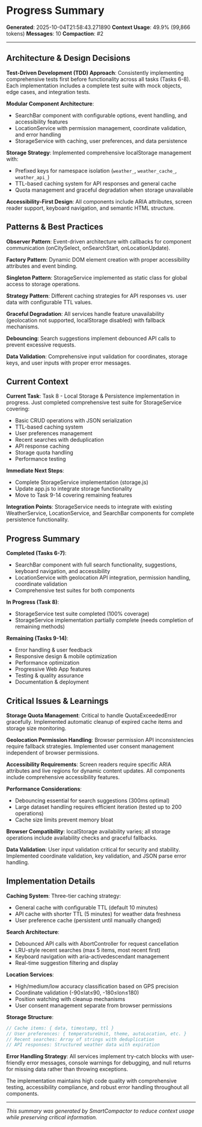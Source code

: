 # Progress Summary
**Generated**: 2025-10-04T21:58:43.271890
**Context Usage**: 49.9% (99,866 tokens)
**Messages**: 10
**Compaction**: #2

---

## Architecture & Design Decisions

**Test-Driven Development (TDD) Approach**: Consistently implementing comprehensive tests first before functionality across all tasks (Tasks 6-8). Each implementation includes a complete test suite with mock objects, edge cases, and integration tests.

**Modular Component Architecture**: 
- SearchBar component with configurable options, event handling, and accessibility features
- LocationService with permission management, coordinate validation, and error handling
- StorageService with caching, user preferences, and data persistence

**Storage Strategy**: Implemented comprehensive localStorage management with:
- Prefixed keys for namespace isolation (`weather_`, `weather_cache_`, `weather_api_`)
- TTL-based caching system for API responses and general cache
- Quota management and graceful degradation when storage unavailable

**Accessibility-First Design**: All components include ARIA attributes, screen reader support, keyboard navigation, and semantic HTML structure.

## Patterns & Best Practices

**Observer Pattern**: Event-driven architecture with callbacks for component communication (onCitySelect, onSearchStart, onLocationUpdate).

**Factory Pattern**: Dynamic DOM element creation with proper accessibility attributes and event binding.

**Singleton Pattern**: StorageService implemented as static class for global access to storage operations.

**Strategy Pattern**: Different caching strategies for API responses vs. user data with configurable TTL values.

**Graceful Degradation**: All services handle feature unavailability (geolocation not supported, localStorage disabled) with fallback mechanisms.

**Debouncing**: Search suggestions implement debounced API calls to prevent excessive requests.

**Data Validation**: Comprehensive input validation for coordinates, storage keys, and user inputs with proper error messages.

## Current Context

**Current Task**: Task 8 - Local Storage & Persistence implementation in progress. Just completed comprehensive test suite for StorageService covering:
- Basic CRUD operations with JSON serialization
- TTL-based caching system
- User preferences management
- Recent searches with deduplication
- API response caching
- Storage quota handling
- Performance testing

**Immediate Next Steps**: 
- Complete StorageService implementation (storage.js)
- Update app.js to integrate storage functionality
- Move to Task 9-14 covering remaining features

**Integration Points**: StorageService needs to integrate with existing WeatherService, LocationService, and SearchBar components for complete persistence functionality.

## Progress Summary

**Completed (Tasks 6-7)**:
- SearchBar component with full search functionality, suggestions, keyboard navigation, and accessibility
- LocationService with geolocation API integration, permission handling, coordinate validation
- Comprehensive test suites for both components

**In Progress (Task 8)**:
- StorageService test suite completed (100% coverage)
- StorageService implementation partially complete (needs completion of remaining methods)

**Remaining (Tasks 9-14)**:
- Error handling & user feedback
- Responsive design & mobile optimization
- Performance optimization
- Progressive Web App features
- Testing & quality assurance
- Documentation & deployment

## Critical Issues & Learnings

**Storage Quota Management**: Critical to handle QuotaExceededError gracefully. Implemented automatic cleanup of expired cache items and storage size monitoring.

**Geolocation Permission Handling**: Browser permission API inconsistencies require fallback strategies. Implemented user consent management independent of browser permissions.

**Accessibility Requirements**: Screen readers require specific ARIA attributes and live regions for dynamic content updates. All components include comprehensive accessibility features.

**Performance Considerations**: 
- Debouncing essential for search suggestions (300ms optimal)
- Large dataset handling requires efficient iteration (tested up to 200 operations)
- Cache size limits prevent memory bloat

**Browser Compatibility**: localStorage availability varies; all storage operations include availability checks and graceful fallbacks.

**Data Validation**: User input validation critical for security and stability. Implemented coordinate validation, key validation, and JSON parse error handling.

## Implementation Details

**Caching System**: Three-tier caching strategy:
- General cache with configurable TTL (default 10 minutes)
- API cache with shorter TTL (5 minutes) for weather data freshness
- User preference cache (persistent until manually changed)

**Search Architecture**: 
- Debounced API calls with AbortController for request cancellation
- LRU-style recent searches (max 5 items, most recent first)
- Keyboard navigation with aria-activedescendant management
- Real-time suggestion filtering and display

**Location Services**:
- High/medium/low accuracy classification based on GPS precision
- Coordinate validation (-90≤lat≤90, -180≤lon≤180)
- Position watching with cleanup mechanisms
- User consent management separate from browser permissions

**Storage Structure**:
```javascript
// Cache items: { data, timestamp, ttl }
// User preferences: { temperatureUnit, theme, autoLocation, etc. }
// Recent searches: Array of strings with deduplication
// API responses: Structured weather data with expiration
```

**Error Handling Strategy**: All services implement try-catch blocks with user-friendly error messages, console warnings for debugging, and null returns for missing data rather than throwing exceptions.

The implementation maintains high code quality with comprehensive testing, accessibility compliance, and robust error handling throughout all components.

---

*This summary was generated by SmartCompactor to reduce context usage while preserving critical information.*
